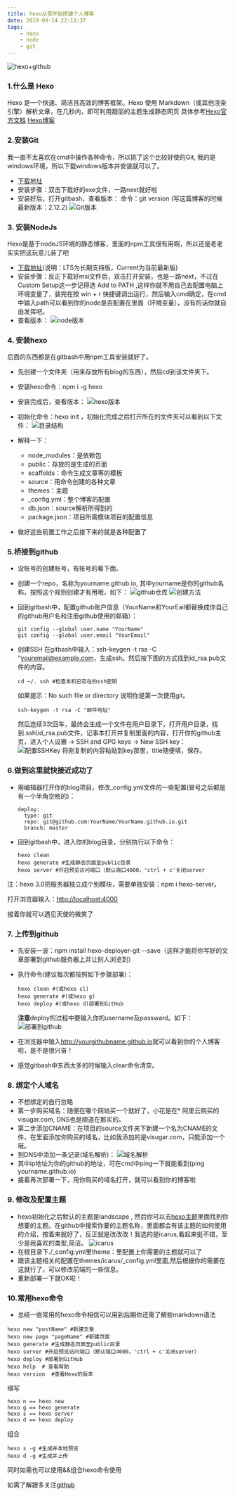 ```yaml
---
title: hexo从零开始搭建个人博客
date: 2019-09-14 22:13:37
tags:
    - hexo
    - node
    - git
---
```

![hexo+github](./hexo从零开始搭建个人博客/hexo+github.jpg)

### 1.什么是 Hexo

Hexo 是一个快速、简洁且高效的博客框架。Hexo 使用 Markdown（或其他渲染引擎）解析文章，在几秒内，即可利用靓丽的主题生成静态网页
具体参考[Hexo官方文档](https://hexo.io/zh-cn/docs/index.html)
[Hexo博客](http://www.theoak.online)
<!--more-->
### 2.安装Git

我一直不太喜欢在cmd中操作各种命令，所以挑了这个比较好使的Git, 我的是windows环境，所以下载windows版本并安装就可以了。

* [下载地址](https://git-scm.com/downloads)
* 安装步骤：双击下载好的exe文件，一路next就好啦
* 安装好后，打开gitbash，查看版本：
命令：git version (写这篇博客的时候最新版本：2.12.2)
![Git版本](./hexo从零开始搭建个人博客/gitVersion.jpg)

### 3. 安装NodeJs

Hexo是基于nodeJS环境的静态博客，里面的npm工具很有用啊，所以还是老老实实把这玩意儿装了吧

* [下载地址](https://nodejs.org/en/)(说明：LTS为长期支持版，Current为当前最新版)
* 安装步骤：反正下载好msi文件后，双击打开安装，也是一路next，不过在Custom Setup这一步记得选 Add to PATH ,这样你就不用自己去配置电脑上环境变量了，装完在按 win + r 快捷键调出运行，然后输入cmd确定，在cmd中输入path可以看到你的node是否配置在里面（环境变量），没有的话你就自由发挥吧。
* 查看版本：
![node版本](./hexo从零开始搭建个人博客/node版本.jpg)

### 4. 安装hexo

后面的东西都是在gitbash中用npm工具安装就好了。

* 先创建一个文件夹（用来存放所有blog的东西），然后cd到该文件夹下。
* 安装hexo命令：npm i -g hexo
* 安装完成后，查看版本：
![hexo版本](./hexo从零开始搭建个人博客/Hexo版本.jpg)
* 初始化命令：hexo init ，初始化完成之后打开所在的文件夹可以看到以下文件：
![目录结构](./hexo从零开始搭建个人博客/目录结构.jpg)
* 解释一下：
  * node_modules：是依赖包
  * public：存放的是生成的页面
  * scaffolds：命令生成文章等的模板
  * source：用命令创建的各种文章
  * themes：主题
  * _config.yml：整个博客的配置
  * db.json：source解析所得到的
  * package.json：项目所需模块项目的配置信息

* 做好这些前置工作之后接下来的就是各种配置了

### 5.桥接到github

* 没账号的创建账号，有账号的看下面。
* 创建一个repo，名称为yourname.github.io, 其中yourname是你的github名称，按照这个规则创建才有用哦，如下：
![github仓库](./hexo从零开始搭建个人博客/github仓库.jpg)
![创建方法](./hexo从零开始搭建个人博客/创建方法.jpg)
* 回到gitbash中，配置github账户信息（YourName和YourEail都替换成你自己的github用户名和注册github使用的邮箱）：
  
  ```git
  git config --global user.name "YourName"
  git config --global user.email "YourEmail"
  ```

* 创建SSH
  在gitbash中输入：ssh-keygen -t rsa -C "youremail@example.com，生成ssh。然后按下图的方式找到id_rsa.pub文件的内容。

  ```ssh
  cd ~/. ssh #检查本机已存在的ssh密钥
  ```

  如果提示：No such file or directory 说明你是第一次使用git。

  ```ssh
  ssh-keygen -t rsa -C "邮件地址"
  ```

  然后连续3次回车，最终会生成一个文件在用户目录下，打开用户目录，找到.ssh\id_rsa.pub文件，记事本打开并复制里面的内容，打开你的github主页，进入个人设置 -> SSH and GPG keys -> New SSH key：
  ![配置SSHKey](./hexo从零开始搭建个人博客/配置SSHKey.jpg)
  将刚复制的内容粘贴到key那里，title随便填，保存。

### 6.做到这里就快接近成功了

* 用编辑器打开你的blog项目，修改_config.yml文件的一些配置(冒号之后都是有一个半角空格的)：

  ```hexo
  deploy:
    type: git
    repo: git@github.com:YourName/YourName.github.io.git
    branch: master
    ```

* 回到gitbash中，进入你的blog目录，分别执行以下命令：

  ```hexo
  hexo clean
  hexo generate #生成静态页面至public目录
  hexo server #开启预览访问端口（默认端口4000，'ctrl + c'关闭server
  ```

注：hexo 3.0把服务器独立成个别模块，需要单独安装：npm i hexo-server。

打开浏览器输入：<http://localhost:4000>

接着你就可以遇见天使的微笑了

### 7. 上传到github

* 先安装一波：npm install hexo-deployer-git --save（这样才能将你写好的文章部署到github服务器上并让别人浏览到）
* 执行命令(建议每次都按照如下步骤部署)：
  
  ```hexo
  hexo clean #(或hexo cl)
  hexo generate #(或hexo g)
  hexo deploy #(或hexo d)部署到GitHub
  ```

  **注意**deploy的过程中要输入你的username及passward。如下：
  ![部署到github](./hexo从零开始搭建个人博客/部署到github.jpg)

* 在浏览器中输入<http://yourgithubname.github.io>就可以看到你的个人博客啦，是不是很兴奋！
* 感觉gitbash中东西太多的时候输入clear命令清空。

### 8. 绑定个人域名

* 不想绑定的自行忽略
* 第一步购买域名：随便在哪个网站买一个就好了，小花是在* 阿里云购买的visugar.com, DNS也是顺道在那买的。
* 第二步添加CNAME：在项目的source文件夹下新建一个名为CNAME的文件，在里面添加你购买的域名，比如我添加的是visugar.com，只能添加一个哦。
* 到DNS中添加一条记录(域名解析)：
  ![域名解析](./hexo从零开始搭建个人博客/域名解析.jpg)
* 其中ip地址为你的github的地址，可在cmd中ping一下就能看到(ping yourname.github.io)
* 接着再次部署一下，用你购买的域名打开，就可以看到你的博客啦

### 9. 修改及配置主题

* hexo初始化之后默认的主题是landscape , 然后你可以去[hexo主题](https://hexo.io/themes/)里面找到你想要的主题。在github中搜索你要的主题名称，里面都会有该主题的如何使用的介绍，按着来就好了，反正就是改改改！我选的是icarus,看起来挺不错，至少是我喜欢的类型,简洁。
![icarus](./hexo从零开始搭建个人博客/icarus.jpg)
* 在根目录下./_config.yml里theme：里配置上你需要的主题就可以了
* 跟该主题相关的配置在themes/icarus/_config.yml里面,然后根据你的需要在这就行了，可以修改前端的一些信息。
* 重新部署一下就OK啦！

### 10.常用hexo命令

* 总结一些常用的hexo命令相信可以用到后期你还需了解些markdown语法

```hexo
hexo new "postName" #新建文章
hexo new page "pageName" #新建页面
hexo generate #生成静态页面至public目录
hexo server #开启预览访问端口（默认端口4000，'ctrl + c'关闭server）
hexo deploy #部署到GitHub
hexo help  # 查看帮助
hexo version  #查看Hexo的版本
```

缩写

```hexo
hexo n == hexo new
hexo g == hexo generate
hexo s == hexo server
hexo d == hexo deploy
```

组合

```hexo
hexo s -g #生成并本地预览
hexo d -g #生成并上传
```

同时如需也可以使用&&组合hexo命令使用

如需了解跟多关注[github](https://github.com/EricGerry)
